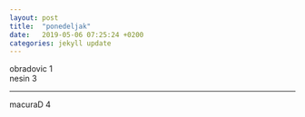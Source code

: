 ```yaml
---
layout: post
title:  "ponedeljak"
date:   2019-05-06 07:25:24 +0200
categories: jekyll update
---
```


obradovic 1  
nesin 3  

***

macuraD 4  